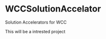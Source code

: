 WCCSolutionAccelator
====================

Solution Accelerators for WCC

This will be a intrested project

